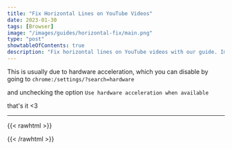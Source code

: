 ```yaml
---
title: "Fix Horizontal Lines on YouTube Videos"
date: 2023-01-30
tags: [Browser]
image: "/images/guides/horizontal-fix/main.png"
type: "post"
showtableOfContents: true
description: "Fix horizontal lines on YouTube videos with our guide. Improve your viewing experience with easy-to-follow troubleshooting steps"
---
```


This is usually due to hardware acceleration, which you can disable by going to `chrome:/settings/?search=hardware` 

and unchecking the option `Use hardware acceleration when available`

that's it <3

----

{{< rawhtml >}} 
<script src="https://utteranc.es/client.js"
        repo="mansoorbarri/website"
        issue-term="title"
        theme="github-light"
        crossorigin="anonymous"
        async>
</script>
{{< /rawhtml >}}